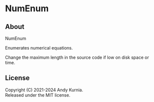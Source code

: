 # NumEnum

## About

NumEnum

Enumerates numerical equations.

Change the maximum length in the source code if low on disk space or time.

## License

Copyright (C) 2021-2024 Andy Kurnia.\
Released under the MIT license.
